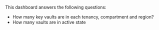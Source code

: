 This dashboard answers the following questions:

- How many key vaults are in each tenancy, compartment and region?
- How many vaults are in active state
